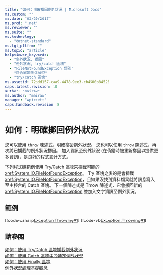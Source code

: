 ```yaml
---
title: "如何：明確擲回例外狀況 | Microsoft Docs"
ms.custom: ""
ms.date: "03/30/2017"
ms.prod: ".net"
ms.reviewer: ""
ms.suite: ""
ms.technology: 
  - "dotnet-standard"
ms.tgt_pltfrm: ""
ms.topic: "article"
helpviewer_keywords: 
  - "例外狀況, 擲回"
  - "例外狀況, try/catch 區塊"
  - "FileNotFoundException 類別"
  - "隱含擲回例外狀況"
  - "try/catch 區塊"
ms.assetid: 72bdd157-caa9-4478-9ee3-cb4500b84528
caps.latest.revision: 10
author: "mairaw"
ms.author: "mairaw"
manager: "wpickett"
caps.handback.revision: 8
---
```

# 如何：明確擲回例外狀況
您可以使用 `throw` 陳述式，明確擲回例外狀況。  您也可以使用 `throw` 陳述式，再次將已攔截的例外狀況擲回。  加入資訊至例外狀況 \(在偵錯時被重新擲回以提供更多資訊\)，是良好的程式設計方式。  
  
 下列程式碼範例使用 Try\/Catch 區塊來攔截可能的 <xref:System.IO.FileNotFoundException>。  Try 區塊之後的是會攔截 <xref:System.IO.FileNotFoundException>，且如果沒找到資料檔案就將訊息寫入至主控台的 Catch 區塊。  下一個陳述式是 Throw 陳述式，它會擲回新的 <xref:System.IO.FileNotFoundException> 並加入文字資訊至例外狀況。  
  
## 範例  
 [!code-csharp[Exception.Throwing#1](../../../samples/snippets/csharp/VS_Snippets_CLR/Exception.Throwing/CS/throw.cs#1)]
 [!code-vb[Exception.Throwing#1](../../../samples/snippets/visualbasic/VS_Snippets_CLR/Exception.Throwing/VB/throw.vb#1)]  
  
## 請參閱  
 [如何：使用 Try\/Catch 區塊攔截例外狀況](../../../docs/standard/exceptions/how-to-use-the-try-catch-block-to-catch-exceptions.md)   
 [如何：使用 Catch 區塊中的特定例外狀況](../../../docs/standard/exceptions/how-to-use-specific-exceptions-in-a-catch-block.md)   
 [如何：使用 Finally 區塊](../../../docs/standard/exceptions/how-to-use-finally-blocks.md)   
 [例外狀況處理基礎觀念](../../../docs/standard/exceptions/exception-handling-fundamentals.md)